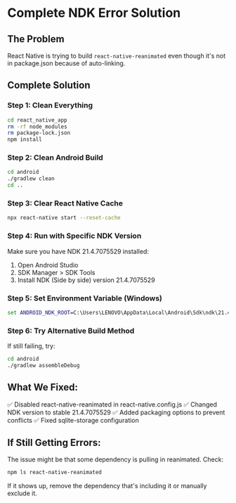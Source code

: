 # Complete NDK Error Solution

## The Problem
React Native is trying to build `react-native-reanimated` even though it's not in package.json because of auto-linking.

## Complete Solution

### Step 1: Clean Everything
```bash
cd react_native_app
rm -rf node_modules
rm package-lock.json
npm install
```

### Step 2: Clean Android Build
```bash
cd android
./gradlew clean
cd ..
```

### Step 3: Clear React Native Cache
```bash
npx react-native start --reset-cache
```

### Step 4: Run with Specific NDK Version
Make sure you have NDK 21.4.7075529 installed:
1. Open Android Studio
2. SDK Manager > SDK Tools
3. Install NDK (Side by side) version 21.4.7075529

### Step 5: Set Environment Variable (Windows)
```cmd
set ANDROID_NDK_ROOT=C:\Users\LENOVO\AppData\Local\Android\Sdk\ndk\21.4.7075529
```

### Step 6: Try Alternative Build Method
If still failing, try:
```bash
cd android
./gradlew assembleDebug
```

## What We Fixed:
✅ Disabled react-native-reanimated in react-native.config.js
✅ Changed NDK version to stable 21.4.7075529
✅ Added packaging options to prevent conflicts
✅ Fixed sqlite-storage configuration

## If Still Getting Errors:
The issue might be that some dependency is pulling in reanimated. Check:
```bash
npm ls react-native-reanimated
```

If it shows up, remove the dependency that's including it or manually exclude it.